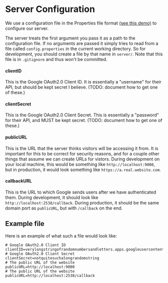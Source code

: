 # Server Configuration

We use a configuration file in the Properties file format
[(see this demo)](https://www.mkyong.com/java/java-properties-file-examples/)
to configure our server.

The server treats the first argument you pass it as a path to the configuration
file. If no arguments are passed it simply tries to read from a file called
`config.properties` in the current working directory. So for development,
you should create a file by that name in `server/`. Note that this file is
in `.gitignore` and thus won't be committed.


#### clientID

This is the Google OAuth2.0 Client ID. It is essentially
a "username" for their API, but should be kept secret I believe.
(TODO: document how to get one of these.)

#### clientSecret

This is the Google OAuth2.0 Client Secret. This is essentially
a "password" for their API, and MUST be kept secret.
(TODO: document how to get one of these.)

#### publicURL

This is the URL that the server thinks visitors will be accessing
it from. It is important for this to be correct for security reasons,
and for a couple other things that assume we can create URLs for
vistors. During development on your local machine, this would be
something like `http://localhost:9000`, but in production, it would
look something like `https://a.real.website.com`.

#### callbackURL

This is the URL to which Google sends users after we have authenticated
them. During development, it should look like `http://localhost:2538/callback`.
During production, it should be the same domain port as `publicURL`, but
with `/callback` on the end.
## Example file

Here is an example of what such a file would look like:
```
# Google OAuth2.0 Client ID
clientID=verylongstringofrandomnumbersandletters.apps.googleusercontent.com
# Google OAuth2.0 Client Secret
clientSecret=notquitesuchalongrandomstring
# The public URL of the website
publicURL=http://localhost:9000
# The public URL of the website
publicURL=http://localhost:2538/callback
```
